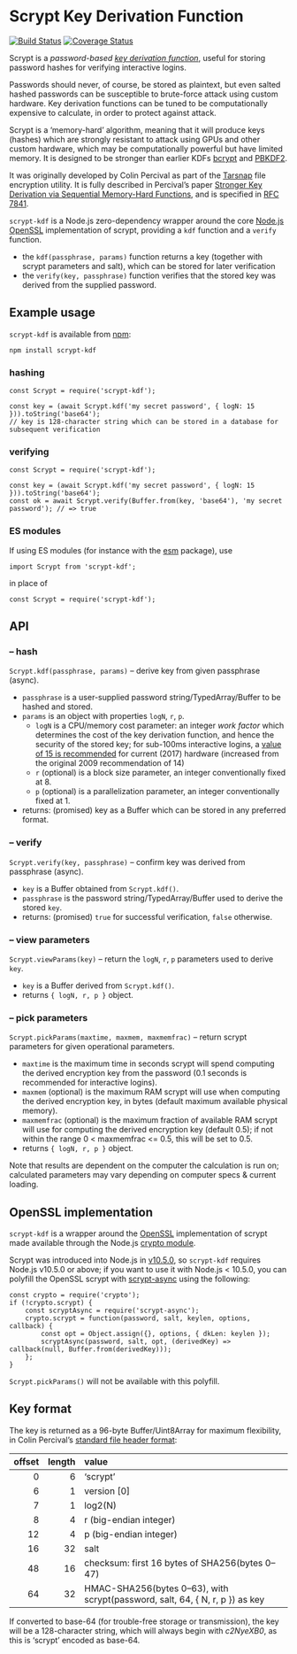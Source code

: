 Scrypt Key Derivation Function
==============================

[![Build Status](https://travis-ci.org/chrisveness/scrypt-kdf.svg?branch=master)](https://travis-ci.org/chrisveness/scrypt-kdf)
[![Coverage Status](https://coveralls.io/repos/github/chrisveness/scrypt-kdf/badge.svg?branch=master)](https://coveralls.io/github/chrisveness/scrypt-kdf?branch=master)

Scrypt is a *password-based [key derivation function](https://en.wikipedia.org/wiki/Key_derivation_function)*, useful for storing password hashes for verifying interactive logins.

Passwords should never, of course, be stored as plaintext, but even salted hashed passwords can be susceptible to brute-force attack using custom hardware. Key derivation functions can be tuned to be computationally expensive to calculate, in order to protect against attack.

Scrypt is a ‘memory-hard’ algorithm, meaning that it will produce keys (hashes) which are strongly resistant to attack using GPUs and other custom hardware, which may be computationally powerful but have limited memory. It is designed to be stronger than earlier KDFs [bcrypt](PBKDF2) and  [PBKDF2](https://en.wikipedia.org/wiki/PBKDF2).

It was originally developed by Colin Percival as part of the [Tarsnap](http://www.tarsnap.com/scrypt.html) file encryption utility. It is fully described in Percival’s paper [Stronger Key Derivation via Sequential Memory-Hard Functions](http://www.tarsnap.com/scrypt/scrypt.pdf), and is specified in [RFC 7841](https://tools.ietf.org/html/rfc7914).

`scrypt-kdf` is a Node.js zero-dependency wrapper around the core [Node.js OpenSSL](https://nodejs.org/api/crypto.html#crypto_crypto_scrypt_password_salt_keylen_options_callback) implementation of scrypt, providing a `kdf` function and a `verify` function.

- the `kdf(passphrase, params)` function returns a key (together with scrypt parameters and salt), which can be stored for later verification
- the `verify(key, passphrase)` function verifies that the stored key was derived from the supplied password.


Example usage
-------------
 
`scrypt-kdf` is available from [npm](https://www.npmjs.com/package/scrypt-kdf):
 
    npm install scrypt-kdf

### hashing

    const Scrypt = require('scrypt-kdf');
    
    const key = (await Scrypt.kdf('my secret password', { logN: 15 })).toString('base64');
    // key is 128-character string which can be stored in a database for subsequent verification

### verifying

    const Scrypt = require('scrypt-kdf');
    
    const key = (await Scrypt.kdf('my secret password', { logN: 15 })).toString('base64');
    const ok = await Scrypt.verify(Buffer.from(key, 'base64'), 'my secret password'); // => true

### ES modules

If using ES modules (for instance with the [esm](https://www.npmjs.com/package/esm) package), use

    import Scrypt from 'scrypt-kdf';

in place of

    const Scrypt = require('scrypt-kdf');

API
---

### – hash

`Scrypt.kdf(passphrase, params)` – derive key from given passphrase (async).

- `passphrase` is a user-supplied password string/TypedArray/Buffer to be hashed and stored.
- `params` is an object with properties `logN`, `r`, `p`.
  - `logN` is a CPU/memory cost parameter: an integer *work factor* which determines the cost of the key derivation function, and hence the security of the stored key; for sub-100ms interactive logins, a [value of 15 is recommended](https://blog.filippo.io/the-scrypt-parameters/) for current (2017) hardware (increased from the original 2009 recommendation of 14)
  - `r` (optional) is a block size parameter, an integer conventionally fixed at 8.
  - `p` (optional) is a parallelization parameter, an integer conventionally fixed at 1.
- returns: (promised) key as a Buffer which can be stored in any preferred format.

### – verify

`Scrypt.verify(key, passphrase)` – confirm key was derived from passphrase (async).

- `key` is a Buffer obtained from `Scrypt.kdf()`.
- `passphrase` is the password string/TypedArray/Buffer used to derive the stored `key`.
- returns: (promised) `true` for successful verification, `false` otherwise.

### – view parameters

`Scrypt.viewParams(key)` – return the `logN`, `r`, `p` parameters used to derive `key`.

- `key` is a Buffer derived from `Scrypt.kdf()`.
- returns `{ logN, r, p }` object.

### – pick parameters

`Scrypt.pickParams(maxtime, maxmem, maxmemfrac)` – return scrypt parameters for given operational parameters.

- `maxtime` is the maximum time in seconds scrypt will spend computing the derived encryption key from the password (0.1 seconds is recommended for interactive logins).
- `maxmem` (optional) is the maximum RAM scrypt will use when computing the derived encryption key, in bytes (default maximum available physical memory).
- `maxmemfrac` (optional) is the maximum fraction of available RAM scrypt will use for computing the derived encryption key (default 0.5); if not within the range 0 < maxmemfrac <= 0.5, this will be set to 0.5.
- returns `{ logN, r, p }` object.

Note that results are dependent on the computer the calculation is run on; calculated parameters may vary depending on computer specs & current loading.


OpenSSL implementation
----------------------

`scrypt-kdf` is a wrapper around the [OpenSSL](https://www.openssl.org/docs/manmaster/man7/scrypt.html) implementation of scrypt made available through the Node.js [crypto module](https://nodejs.org/api/crypto.html#crypto_crypto_scrypt_password_salt_keylen_options_callback).

Scrypt was introduced into Node.js in [v10.5.0](https://nodejs.org/en/blog/release/v10.5.0/), so `scrypt-kdf` requires Node.js v10.5.0 or above; if you want to use it with Node.js < 10.5.0, you can polyfill the OpenSSL scrypt with [scrypt-async](https://www.npmjs.com/package/scrypt-async) using the following:

    const crypto = require('crypto');
    if (!crypto.scrypt) {
        const scryptAsync = require('scrypt-async');
        crypto.scrypt = function(password, salt, keylen, options, callback) {
            const opt = Object.assign({}, options, { dkLen: keylen });
            scryptAsync(password, salt, opt, (derivedKey) => callback(null, Buffer.from(derivedKey))); 
        };
    }

`Scrypt.pickParams()` will not be available with this polyfill.


Key format
----------

The key is returned as a 96-byte Buffer/Uint8Array for maximum flexibility, in Colin Percival’s [standard file header format](https://github.com/Tarsnap/scrypt/blob/master/FORMAT):

| offset | length | value
| -----: | -----: | :----
|      0 |      6 | ‘scrypt’
|      6 |      1 | version [0]
|      7 |      1 | log2(N)
|      8 |      4 | r (big-endian integer)
|     12 |      4 | p (big-endian integer)
|     16 |     32 | salt
|     48 |     16 | checksum: first 16 bytes of SHA256(bytes 0–47)
|     64 |     32 | HMAC-SHA256(bytes 0–63), with scrypt(password, salt, 64, { N, r, p }) as key

If converted to base-64 (for trouble-free storage or transmission), the key will be a 128-character string, which will always begin with *c2NyeXB0*, as this is ‘scrypt’ encoded as base-64.
